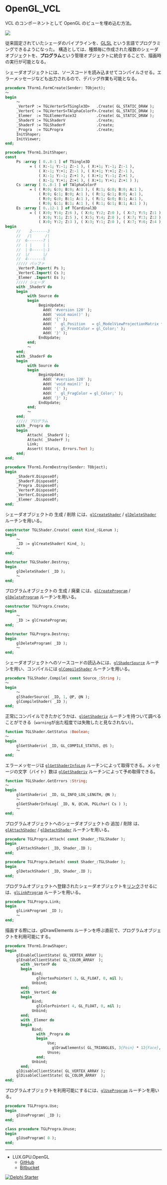 ﻿# OpenGL_VCL
VCL のコンポーネントとして OpenGL のビューを埋め込む方法。

![](https://github.com/LUXOPHIA/OpenGL_VCL/raw/OpenGL-2.1/--------/_SCREENSHOT/OpenGL_VCL.png)

従来固定されていたシェーダのパイプラインを、[GLSL](https://www.wikiwand.com/ja/GLSL) という言語でプログラミングできるようになった。
構造としては、種類毎に作成された複数のシェーダオブジェクトを、**プログラム**という管理オブジェクトに統合することで、描画時の実行が可能となる。

シェーダオブジェクトには、ソースコードを読み込ませてコンパイルさせる。エラーメッセージなども出力されるので、デバッグ作業も可能となる。

```pascal
procedure TForm1.FormCreate(Sender: TObject);
～
begin
     ～
     _VerterP := TGLVerterS<TSingle3D>   .Create( GL_STATIC_DRAW );
     _VerterC := TGLVerterS<TAlphaColorF>.Create( GL_STATIC_DRAW );
     _Elemer  := TGLElemerFace32         .Create( GL_STATIC_DRAW );
     _ShaderV := TGLShaderV              .Create;
     _ShaderF := TGLShaderF              .Create;
     _Progra  := TGLProgra               .Create;
     InitShaper;
     InitViewer;
end;
```
```pascal
procedure TForm1.InitShaper;
const
     Ps :array [ 0..8-1 ] of TSingle3D
           = ( ( X:-1; Y:-1; Z:-1 ), ( X:+1; Y:-1; Z:-1 ),
               ( X:-1; Y:+1; Z:-1 ), ( X:+1; Y:+1; Z:-1 ),
               ( X:-1; Y:-1; Z:+1 ), ( X:+1; Y:-1; Z:+1 ),
               ( X:-1; Y:+1; Z:+1 ), ( X:+1; Y:+1; Z:+1 ) );
     Cs :array [ 0..8-1 ] of TAlphaColorF
           = ( ( R:0; G:0; B:0; A:1 ), ( R:1; G:0; B:0; A:1 ),
               ( R:0; G:1; B:0; A:1 ), ( R:1; G:1; B:0; A:1 ),
               ( R:0; G:0; B:1; A:1 ), ( R:1; G:0; B:1; A:1 ),
               ( R:0; G:1; B:1; A:1 ), ( R:1; G:1; B:1; A:1 ) );
     Es :array [ 0..12-1 ] of TCardinal3D
           = ( ( X:0; Y:4; Z:6 ), ( X:6; Y:2; Z:0 ), ( X:7; Y:5; Z:1 ), ( X:1; Y:3; Z:7 ),
               ( X:0; Y:1; Z:5 ), ( X:5; Y:4; Z:0 ), ( X:7; Y:3; Z:2 ), ( X:2; Y:6; Z:7 ),
               ( X:0; Y:2; Z:3 ), ( X:3; Y:1; Z:0 ), ( X:7; Y:6; Z:4 ), ( X:4; Y:5; Z:7 ) );
begin
     //    2-------3
     //   /|      /|
     //  6-------7 |
     //  | |     | |
     //  | 0-----|-1
     //  |/      |/
     //  4-------5
     ///// バッファ
     _VerterP.Import( Ps );
     _VerterC.Import( Cs );
     _Elemer .Import( Es );
     ///// シェーダ
     with _ShaderV do
     begin
          with Source do
          begin
               BeginUpdate;
                 Add( '#version 120' );
                 Add( 'void main()' );
                 Add( '{' );
                 Add( '  gl_Position   = gl_ModelViewProjectionMatrix * gl_Vertex;' );
                 Add( '  gl_FrontColor = gl_Color;' );
                 Add( '}' );
               EndUpdate;
          end;
          ～
     end;
     with _ShaderF do
     begin
          with Source do
          begin
               BeginUpdate;
                 Add( '#version 120' );
                 Add( 'void main()' );
                 Add( '{' );
                 Add( '  gl_FragColor = gl_Color;' );
                 Add( '}' );
               EndUpdate;
          end;
          ～
     end;
     ///// プログラム
     with _Progra do
     begin
          Attach( _ShaderV );
          Attach( _ShaderF );
          Link;
          Assert( Status, Errors.Text );
     end;
end;
```
```pascal
procedure TForm1.FormDestroy(Sender: TObject);
begin
     _ShaderV.DisposeOf;
     _ShaderF.DisposeOf;
     _Progra .DisposeOf;
     _VerterP.DisposeOf;
     _VerterC.DisposeOf;
     _Elemer .DisposeOf;
end;
```

シェーダオブジェクトの 生成 / 削除 には、[`glCreateShader`](https://www.khronos.org/registry/OpenGL-Refpages/gl2.1/xhtml/glCreateShader.xml) / [`glDeleteShader`](https://www.khronos.org/registry/OpenGL-Refpages/gl2.1/xhtml/glDeleteShader.xml) ルーチンを用いる。

```pascal
constructor TGLShader.Create( const Kind_:GLenum );
begin
     ～
     _ID := glCreateShader( Kind_ );
     ～
end;

destructor TGLShader.Destroy;
begin
     glDeleteShader( _ID );
     ～
end;
```

プログラムオブジェクトの 生成 / 廃棄 には、[`glCreateProgram`](https://www.khronos.org/registry/OpenGL-Refpages/gl2.1/xhtml/glCreateProgram.xml) / [`glDeleteProgram`](https://www.khronos.org/registry/OpenGL-Refpages/gl2.1/xhtml/glDeleteProgram.xml) ルーチンを用いる。

```pascal
constructor TGLProgra.Create;
begin
     ～
     _ID := glCreateProgram;
end;

destructor TGLProgra.Destroy;
begin
     glDeleteProgram( _ID );
     ～
end;
```

シェーダオブジェクトへのソースコードの読込みには、[`glShaderSource`](https://www.khronos.org/registry/OpenGL-Refpages/gl2.1/xhtml/glShaderSource.xml) ルーチンを用い、コンパイルには [`glCompileShader`](https://www.khronos.org/registry/OpenGL-Refpages/gl2.1/xhtml/glCompileShader.xml) ルーチンを用いる。

```pascal
procedure TGLShader.Compile( const Source_:String );
～
begin
     ～
     glShaderSource( _ID, 1, @P, @N );
     glCompileShader( _ID );
end;
```

正常にコンパイルできたかどうかは、[`glGetShaderiv`](https://www.khronos.org/registry/OpenGL-Refpages/gl2.1/xhtml/glGetShader.xml) ルーチンを持ついて調べることができる（`warning`が出た程度では失敗したと見なされない）。

```pascal
function TGLShader.GetStatus :Boolean;
～
begin
     glGetShaderiv( _ID, GL_COMPILE_STATUS, @S );
     ～
end;
```

エラーメッセージは [`glGetShaderInfoLog`](https://www.khronos.org/registry/OpenGL-Refpages/gl2.1/xhtml/glGetShaderInfoLog.xml) ルーチンによって取得できる。メッセージの文字（バイト）数は [`glGetShaderiv`](https://www.khronos.org/registry/OpenGL-Refpages/gl2.1/xhtml/glGetShader.xml) ルーチンによって予め取得できる。

```pascal
function TGLShader.GetErrors :String;
～
begin
     glGetShaderiv( _ID, GL_INFO_LOG_LENGTH, @N );
     ～
     glGetShaderInfoLog( _ID, N, @CsN, PGLchar( Cs ) );
     ～
end;
```

プログラムオブジェクトへのシェーダオブジェクトの 追加 / 削除 は、[`glAttachShader`](https://www.khronos.org/registry/OpenGL-Refpages/gl2.1/xhtml/glAttachShader.xml) / [`glDetachShader`](https://www.khronos.org/registry/OpenGL-Refpages/gl2.1/xhtml/glDetachShader.xml) ルーチンを用いる。

```pascal
procedure TGLProgra.Attach( const Shader_:TGLShader );
begin
     glAttachShader( _ID, Shader_.ID );
end;

procedure TGLProgra.Detach( const Shader_:TGLShader );
begin
     glDetachShader( _ID, Shader_.ID );
end;
```

プログラムオブジェクトへ登録されたシェーダオブジェクトを[リンク](https://www.wikiwand.com/ja/%E5%8B%95%E7%9A%84%E3%83%AA%E3%83%B3%E3%82%AF)させるには、[`glLinkProgram`](https://www.khronos.org/registry/OpenGL-Refpages/gl2.1/xhtml/glLinkProgram.xml) ルーチンを用いる。

```pascal
procedure TGLProgra.Link;
begin
     glLinkProgram( _ID );
     ～
end;
```

描画する際には、glDrawElements ルーチンを呼ぶ直前で、プログラムオブジェクトを利用可能にする。

```pascal
procedure TForm1.DrawShaper;
begin
     glEnableClientState( GL_VERTEX_ARRAY );
     glEnableClientState( GL_COLOR_ARRAY  );
       with _VerterP do
       begin
            Bind;
              glVertexPointer( 3, GL_FLOAT, 0, nil );
            Unbind;
       end;
       with _VerterC do
       begin
            Bind;
              glColorPointer( 4, GL_FLOAT, 0, nil );
            Unbind;
       end;
       with _Elemer do
       begin
            Bind;
              with _Progra do
              begin
                   Use;
                     glDrawElements( GL_TRIANGLES, 3{Poin} * 12{Face}, GL_UNSIGNED_INT, nil );
                   Unuse;
              end;
            Unbind;
       end;
     glDisableClientState( GL_VERTEX_ARRAY );
     glDisableClientState( GL_COLOR_ARRAY  );
end;
```

プログラムオブジェクトを利用可能にするには、[`glUseProgram`](https://www.khronos.org/registry/OpenGL-Refpages/gl2.1/xhtml/glUseProgram.xml) ルーチンを用いる。

```pascal
procedure TGLProgra.Use;
begin
     glUseProgram( _ID );
end;

class procedure TGLProgra.Unuse;
begin
     glUseProgram( 0 );
end;
```

----
* LUX.GPU.OpenGL
    * [GitHub](https://github.com/LUXOPHIA/LUX.GPU.OpenGL)
    * [Bitbucket](https://bitbucket.org/LUXOPHIA/lux.gpu.opengl)

[![Delphi Starter](http://img.en25.com/EloquaImages/clients/Embarcadero/%7B063f1eec-64a6-4c19-840f-9b59d407c914%7D_dx-starter-bn159.png)](https://www.embarcadero.com/jp/products/delphi/starter)
